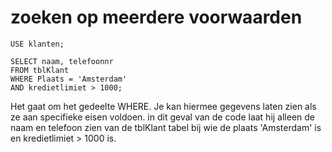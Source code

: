 # zoeken op meerdere voorwaarden
```mySQL
USE klanten;

SELECT naam, telefoonnr
FROM tblKlant
WHERE Plaats = 'Amsterdam'
AND kredietlimiet > 1000;
```
Het gaat om het gedeelte WHERE. Je kan hiermee gegevens laten zien als ze aan specifieke eisen voldoen. 
in dit geval van de code laat hij alleen de naam en telefoon zien van de tblKlant tabel bij wie de plaats  'Amsterdam' is en kredietlimiet > 1000 is.

